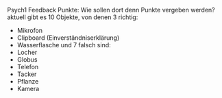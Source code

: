 Psych1 Feedback Punkte:
Wie sollen dort denn Punkte vergeben werden?
aktuell gibt es 10 Objekte, von denen 3 richtig:
- Mikrofon
- Clipboard (Einverständniserklärung)
- Wasserflasche
und 7 falsch sind:
- Locher
- Globus
- Telefon
- Tacker
- Pflanze
- Kamera